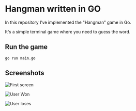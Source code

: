 # Hangman written in GO

In this repository I've implemented the "Hangman" game in Go.


It's a simple terminal game where you need to guess the word.

## Run the game

```
go run main.go
```

## Screenshots

![First screen](https://github.com/nicumicle/gohangman/blob/main/assets/p1.png)

![User Won](https://github.com/nicumicle/gohangman/blob/main/assets/p2.png)

![User loses](https://github.com/nicumicle/gohangman/blob/main/assets/p3.png)

